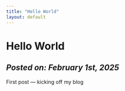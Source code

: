 ```yaml
---
title: "Hello World"
layout: default
---
```

# **Hello World**

*Posted on: February 1st, 2025*
---
First post — kicking off my blog